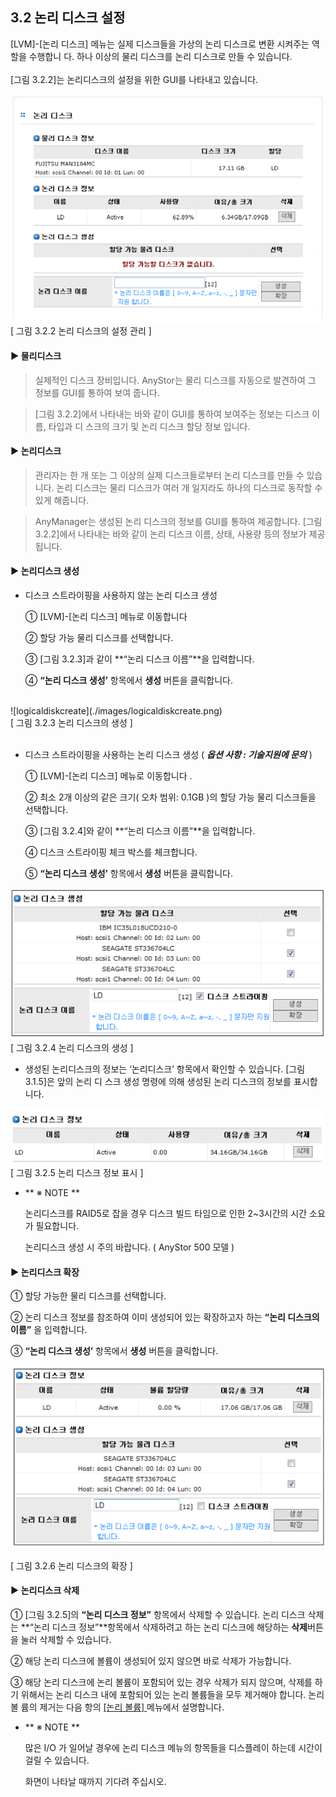 
## 3.2 논리 디스크 설정
 
[LVM]-[논리 디스크] 메뉴는 실제 디스크들을 가상의 논리 디스크로 변환 시켜주는 역할을 수행합니
다. 하나 이상의 물리 디스크를 논리 디스크로 만들 수 있습니다.<br><br>
[그림 3.2.2]는 논리디스크의 설정을 위한 GUI를 나타내고 있습니다.

![logicaldiskgui](./images/logicaldiskgui.png) <br>
[ 그림 3.2.2    논리 디스크의 설정 관리 ]

#### ▶ 물리디스크

> 실제적인 디스크 장비입니다. AnyStor는 물리 디스크를 자동으로 발견하여 그 정보를 GUI를 통하여 보여 줍니다.

>  [그림 3.2.2]에서 나타내는 바와 같이 GUI를 통하여 보여주는 정보는 디스크 이름, 타입과 디
 스크의 크기 및 논리 디스크 할당 정보 입니다.
 
#### ▶ 논리디스크
 
> 관리자는 한 개 또는 그 이상의 실제 디스크들로부터 논리 디스크를 만들 수 있습니다. 논리 디스크는
물리 디스크가 여러 개 일지라도 하나의 디스크로 동작할 수 있게 해줍니다.

> AnyManager는 생성된 논리 디스크의 정보를 GUI를 통하여 제공합니다. [그림 3.2.2]에서 나타내는 바와
같이 논리 디스크 이름, 상태, 사용량 등의 정보가 제공됩니다.

#### ▶ 논리디스크 생성

* 디스크 스트라이핑을 사용하지 않는 논리 디스크 생성

	① [LVM]-[논리 디스크] 메뉴로 이동합니다

	② 할당 가능 물리 디스크를 선택합니다.

	③ [그림 3.2.3]과 같이 **“논리 디스크 이름”**을 입력합니다.

	④ **“논리 디스크 생성’** 항목에서 **생성** 버튼을 클릭합니다.

<br>
![logicaldiskcreate](./images/logicaldiskcreate.png) <br>
[ 그림 3.2.3   논리 디스크의 생성 ]
<br><br>

* 디스크 스트라이핑을 사용하는 논리 디스크 생성 ( ***옵션 사항 : 기술지원에 문의*** )

	① [LVM]-[논리 디스크] 메뉴로 이동합니다 .
	
	② 최소 2개 이상의 같은 크기( 오차 범위: 0.1GB )의 할당 가능 물리 디스크들을 선택합니다.
	
	③ [그림 3.2.4]와 같이 **“논리 디스크 이름”**을 입력합니다.
	
	④ 디스크 스트라이핑 체크 박스를 체크합니다.
	
	⑤ **“논리 디스크 생성’** 항목에서 **생성** 버튼을 클릭합니다.
	
![logicaldiskcreate2](./images/logicaldiskcreate2.png) <br>
[ 그림 3.2.4   논리 디스크의 생성 ]

* 생성된 논리디스크의 정보는 ‘논리디스크’ 항목에서 확인할 수 있습니다. [그림3.1.5]은 앞의 논리 디
스크 생성 명령에 의해 생성된 논리 디스크의 정보를 표시합니다.

![logicaldiskinfo](./images/logicaldiskinfo.png) <br>
[ 그림 3.2.5 논리 디스크 정보 표시 ]

+	** ※ NOTE **
	
	논리디스크를 RAID5로 잡을 경우 디스크 빌드 타임으로 인한 2~3시간의 시간 소요가 필요합니다.
	
	논리디스크 생성 시 주의 바랍니다. ( AnyStor 500 모델 )
	
	
#### ▶ 논리디스크 확장

① 할당 가능한 물리 디스크를 선택합니다.
	
② 논리 디스크 정보를 참조하여 이미 생성되어 있는 확장하고자 하는 **“논리 디스크의 이름”** 을 입력합니다.
	
③ **“논리 디스크 생성’** 항목에서 **생성** 버튼을 클릭합니다.


![logicaldiskextend](./images/logicaldiskextend.png) <br>	
[ 그림 3.2.6 논리 디스크의 확장 ]	

#### ▶ 논리디스크 삭제

① [그림 3.2.5]의 **“논리 디스크 정보”** 항목에서 삭제할 수 있습니다. 논리 디스크 삭제는 **“논리 디스크 정보”**항목에서 삭제하려고 하는 논리 디스크에 해당하는 **삭제**버튼을 눌러
삭제할 수 있습니다.

② 해당 논리 디스크에 볼륨이 생성되어 있지 않으면 바로 삭제가 가능합니다.

③ 해당 논리 디스크에 논리 볼륨이 포함되어 있는 경우 삭제가 되지 않으며, 삭제를 하기
위해서는 논리 디스크 내에 포함되어 있는 논리 볼륨들을 모두 제거해야 합니다. 논리 볼
륨의 제거는 다음 항의 [[논리 볼륨] ](#52-논리-볼륨-설정)메뉴에서 설명합니다.

+	** ※ NOTE **

	많은 I/O 가 일어날 경우에 논리 디스크 메뉴의 항목들을 디스플레이 하는데 시간이 걸릴 수 있습니다.
	
	화면이 나타날 때까지 기다려 주십시오.

    